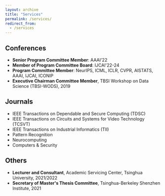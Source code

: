 ```yaml
---
layout: archive
title: "Services"
permalink: /services/
redirect_from:
  - /services
---
```




## Conferences

* **Senior Program Committee Member**: AAAI'22
* **Member of Program Committee Board**: IJCAI'22-24
* **Program Committee Member**: NeurIPS, ICML, ICLR, CVPR, AISTATS, AAAI, IJCAI, ICONIP
* **Executive Chairman Committee Member**, TBSI Workshop on Data Science (TBSI-WODS), 2019



## Journals

- IEEE Transactions on Dependable and Secure Computing (TDSC)
- IEEE Transactions on Circuits and Systems for Video Technology (TCSVT)
- IEEE Transactions on Industrial Informatics (TII)
- Pattern Recognition
- Neurocomputing
- Computers & Security



## Others

* **Lecturer and Consultant**, Academic Servicing Center, Tsinghua University, 2021/2022
* **Secretary of Master's Thesis Committee**, Tsinghua-Berkeley Shenzhen Institute, 2021

